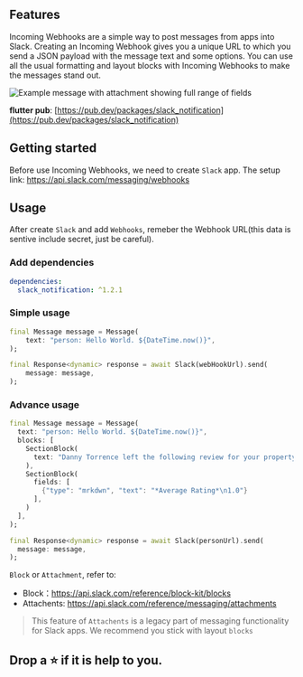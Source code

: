 ## Features
Incoming Webhooks are a simple way to post messages from apps into Slack. Creating an Incoming Webhook gives you a unique URL to which you send a JSON payload with the message text and some options. You can use all the usual formatting and layout blocks with Incoming Webhooks to make the messages stand out.

![Example message with attachment showing full range of fields](https://a.slack-edge.com/02c4a07/img/api/message_example_with_attachments.png)

**flutter pub**: [https://pub.dev/packages/slack_notification](https://pub.dev/packages/slack_notification)

## Getting started
Before use Incoming Webhooks, we need to create `Slack` app. The setup link: https://api.slack.com/messaging/webhooks


## Usage
After create `Slack` and add `Webhooks`, remeber the Webhook URL(this data is sentive include secret, just be careful).
### Add dependencies
```yaml
dependencies:
  slack_notification: ^1.2.1
```

### Simple usage
```dart
final Message message = Message(
    text: "person: Hello World. ${DateTime.now()}",
);

final Response<dynamic> response = await Slack(webHookUrl).send(
    message: message,
);
```

### Advance usage
```dart
final Message message = Message(
  text: "person: Hello World. ${DateTime.now()}",
  blocks: [
    SectionBlock(
      text: "Danny Torrence left the following review for your property:",
    ),
    SectionBlock(
      fields: [
        {"type": "mrkdwn", "text": "*Average Rating*\n1.0"}
      ],
    )
  ],
);

final Response<dynamic> response = await Slack(personUrl).send(
  message: message,
);
```

`Block` or `Attachment`, refer to:
* Block：https://api.slack.com/reference/block-kit/blocks
* Attachents: https://api.slack.com/reference/messaging/attachments
> This feature of `Attachents` is a legacy part of messaging functionality for Slack apps. We recommend you stick with layout `blocks`

## Drop a ⭐ if it is help to you.